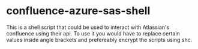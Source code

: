 # confluence-azure-sas-shell
This is a shell script that could be used to interact with Atlassian's confluence using their api. To use it you would have to replace certain values inside angle brackets and prefereably encrypt the scripts using shc.
